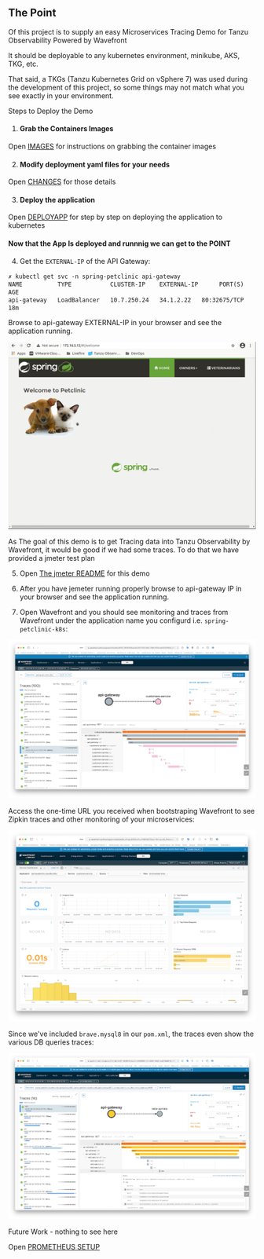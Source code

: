 ## The Point

Of this project is to supply an easy Microservices Tracing Demo for Tanzu Observability Powered by Wavefront

It should be deployable to any kubernetes environment, minikube, AKS, TKG, etc.

That said, a TKGs (Tanzu Kubernetes Grid on vSphere 7) was used during the development of this project, so some things may not match what you see exactly in your environment.

Steps to Deploy the Demo

1. #### Grab the Containers Images ####

Open [IMAGES](./IMAGES.MD) for instructions on grabbing the container images

2. #### Modify deployment yaml files for your needs ####

Open [CHANGES](./CHANGES.MD) for those details


3. #### Deploy the application ####

Open [DEPLOYAPP](./DEPLOYAPP.MD) for step by step on deploying the application to kubernetes

#### Now that the App Is deployed and runnnig we can get to the POINT


4. Get the `EXTERNAL-IP` of the API Gateway:

```
✗ kubectl get svc -n spring-petclinic api-gateway 
NAME          TYPE           CLUSTER-IP    EXTERNAL-IP      PORT(S)        AGE
api-gateway   LoadBalancer   10.7.250.24   34.1.2.22   80:32675/TCP   18m
```

Browse to api-gateway EXTERNAL-IP in your browser and see the application running.

![Petclinic App Main Page](./readme-png/petclinic.app.png)

As The goal of this demo is to get Tracing data into Tanzu Observability by Wavefront, it would be good if we had some traces. To do that we have provided a jmeter test plan 

5. Open [The jmeter README](./jmeter/README.MD) for this demo


6. After you have jemeter running properly browse to api-gateway IP in your browser and see the application running.



7. Open Wavefront and you should see monitoring and traces from Wavefront under the application name you configurd i.e. `spring-petclinic-k8s`:

![Wavefront dashboard scree](./readme-png/wavefront-k8s.png)


Access the one-time URL you received when bootstraping Wavefront to see Zipkin traces and other monitoring of your microservices:

![Wavefront dashboard scree](./readme-png/wavefront-summary.png)

Since we've included `brave.mysql8` in our `pom.xml`, the traces even show the various DB queries traces:

![Wavefront dashboard scree](./readme-png/wavefront-traces.png)


Future Work - nothing to see here 

Open [PROMETHEUS SETUP](BAD-PROMGRAF.MD)

